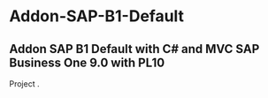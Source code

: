# Addon-SAP-B1-Default
Addon SAP B1 Default with C# and MVC
SAP Business One 9.0 with PL10
------------------------------------
Project .
